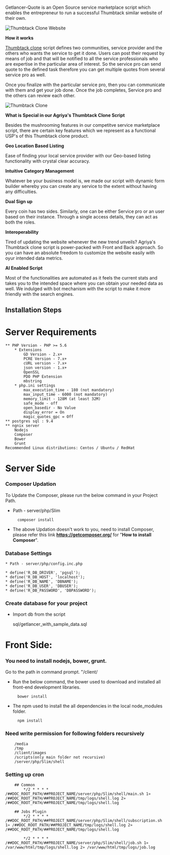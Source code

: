 Getlancer-Quote is an Open Source service marketplace script which enables the entrepreneur to run a successful Thumbtack similar website of their own.

![Thumbtack Clone Website](https://user-images.githubusercontent.com/43058084/45251565-e7fd3500-b365-11e8-8e83-34f2983d6f67.png)

**How it works**

[Thumbtack clone](https://www.agriya.com/products/thumbtack-clone) script defines two communities, service provider and the others who wants the service to get it done. Users can post their request by means of job and that will be notified to all the service professionals who are expertise in the particular area of interest. So the service pro can send quote to the defined task therefore you can get multiple quotes from several service pro as well. 

Once you finalize with the particular service pro, then you can communicate with them and get your job done. Once the job completes, Service pro and the others can review each other.

![Thumbtack Clone](https://user-images.githubusercontent.com/43058084/45252743-aecec000-b379-11e8-8e42-aa13636f3c4b.png)

**What is Special in our Agriya's Thumbtack Clone Script**

  Besides the mushrooming features in our competitve service marketplace script, there are certain key features which we represent as a
  functional USP's of this Thumbtack clone product.
  
**Geo Location Based Listing**

  Ease of finding your local service provider with our Geo-based listing functionality with crystal clear accuracy.
  
**Intuitive Category Management**

  Whatever be your business model is, we made our script with dynamic form builder whereby you can create any service to the extent      without having any difficulties.

**Dual Sign up**

Every coin has two sides. Similarly, one can be either Service pro or an user based on their instance. Through a single access details, they can act as both the roles.

**Interoperability**

Tired of updating the website whenever the new trend unveils? Agriya's Thumbtack clone script is power-packed with Front and Back approach. So you can have an absolute freedom to customize the website easily with oyur intended data metrics.

**AI Enabled Script**

Most of the functionalities are automated as it feels the current stats and takes you to the intended space where you can obtain your needed data as well. We indulged with bot mechanism with the script to make it more friendly with the search engines.


Installation Steps
------------------
# Server Requirements

    ** PHP Version - PHP >= 5.6
        * Extensions
            GD Version - 2.x+
            PCRE Version - 7.x+
            cURL version - 7.x+
            json version - 1.x+
            OpenSSL
            PDO PHP Extension
            mbstring
        * php.ini settings
            max_execution_time - 180 (not mandatory)
            max_input_time - 6000 (not mandatory)
            memory_limit - 128M (at least 32M)
            safe_mode - off
            open_basedir - No Value
            display_error = On
            magic_quotes_gpc = Off
    ** postgres sql : 9.4
    ** ngnix server
        Nodejs
        Composer
        Bower
        Grunt
    Recommended Linux distributions: Centos / Ubuntu / RedHat

# Server Side

### Composer Updation

To Update the Composer, please run the below command in your Project Path.  

* Path - server/php/Slim

        composer install
    
* The above Updation doesn't work to you, need to install Composer, please refer this link **https://getcomposer.org/**  for "**How to install Composer**".

### Database Settings

	* Path - server/php/config.inc.php

    * define('R_DB_DRIVER', 'pgsql');
	* define('R_DB_HOST', 'localhost');
	* define('R_DB_NAME', 'DBNAME');
	* define('R_DB_USER', 'DBUSER');
	* define('R_DB_PASSWORD', 'DBPASSWORD');

### Create database for your project

* Import db from the script

 	sql/getlancer_with_sample_data.sql

# Front Side: 

### You need to install nodejs, bower, grunt.

Go to the path in command prompt. "/client/

* Run the below command, the bower used to download and installed all front-end development libraries.

        bower install

* The npm used to install the all dependencies in the local node_modules folder.

        npm install    

### Need write permission for following folders recursively
 
		/media
		/tmp
		/client/images
		/scripts(only main folder not recursive)				
		/server/php/Slim/shell
 
### Setting up cron
			
        ## Common
        	*/2 * * * * /##DOC_ROOT_PATH/##PROJECT_NAME/server/php/Slim/shell/main.sh 1» /##DOC_ROOT_PATH/##PROJECT_NAME/tmp/logs/shell.log 2» /##DOC_ROOT_PATH/##PROJECT_NAME/tmp/logs/shell.log

        ## Jobs Plugin
		    */2 * * * * /##DOC_ROOT_PATH/##PROJECT_NAME/server/php/Slim/shell/subscription.sh 1» /##DOC_ROOT_PATH/##PROJECT_NAME/tmp/logs/shell.log 2» /##DOC_ROOT_PATH/##PROJECT_NAME/tmp/logs/shell.log
		
		    */2 * * * * /##DOC_ROOT_PATH/##PROJECT_NAME/server/php/Slim/shell/job.sh 1» /var/www/html/tmp/logs/shell.log 2» /var/www/html/tmp/logs/job.log
     
